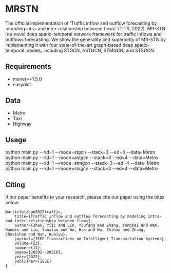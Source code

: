 # MRSTN #
The official implementation of 'Traffic inflow and outflow forecasting by modeling intra-and inter-relationship between flows' (TITS, 2022). MR-STN is a novel deep spatio-temporal network framework for traffic inflows and outflows forecasting. We show the generality and superiority of MR-STN by implementing it with four state-of-the-art graph-based deep spatio-temporal models, including STGCN, ASTGCN, STMGCN, and STSGCN.

## Requirements ##
- mxnet>=1.5.0
- easydict

## Data ##
- Metro
- Taxi
- Highway

## Usage ##
python main.py --rid=1 --mode=stgcn --stack=3 --ed=4  --data=Metro
python main.py --rid=1 --mode=astgcn --stack=3 --ed=4  --data=Metro
python main.py --rid=1 --mode=stmgcn --stack=3 --ed=4  --data=Metro
python main.py --rid=1 --mode=stsgcn --stack=3 --ed=4  --data=Metro

## Citing ##
If our paper benefits to your research, please cite our paper using the bitex below:

    @article{zhao2022traffic,
        title={Traffic inflow and outflow forecasting by modeling intra-and inter-relationship between flows},
        author={Zhao, Yiji and Lin, Youfang and Zhang, Yongkai and Wen, Haomin and Liu, Yunxiao and Wu, Hao and Wu, Zhihao and Zhang, Shuaichao and Wan, Huaiyu},
        journal={IEEE Transactions on Intelligent Transportation Systems},
        volume={23},
        number={11},
        pages={20202--20216},
        year={2022},
        publisher={IEEE}
    }